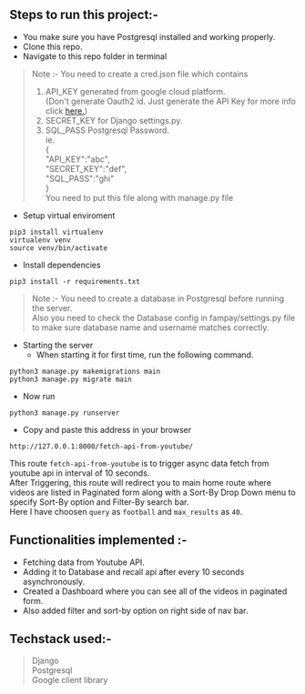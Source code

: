 ## Steps to run this project:-
- You make sure you have Postgresql installed and working properly.
- Clone this repo.
- Navigate to this repo folder in terminal

> Note :- You need to create a cred.json file which contains </br>
> 1. API_KEY generated from google cloud platform.</br>
>    (Don't generate Oauth2 id. Just generate the API Key for more info click [here.](https://developers.google.com/youtube/v3/getting-started))</br>
> 2. SECRET_KEY for Django settings.py.</br>
> 3. SQL_PASS Postgresql Password.</br> ie.</br>
>{</br>
> "API_KEY":"abc",</br>
> "SECRET_KEY":"def",</br>
> "SQL_PASS":"ghi"</br>
>}</br>
> You need to put this file along with manage.py file

- Setup virtual enviroment
```
pip3 install virtualenv 
virtualenv venv
source venv/bin/activate
```
- Install dependencies
```
pip3 install -r requirements.txt
```

> Note :- You need to create a database in Postgresql before running the server.</br>
> Also you need to check the Database config in fampay/settings.py file to make sure database name and username matches correctly.

- Starting the server
    - When starting it for first time, run the following command.
```
python3 manage.py makemigrations main
python3 manage.py migrate main
```
- Now run
```
python3 manage.py runserver
```
- Copy and paste this address in your browser
```
http://127.0.0.1:8000/fetch-api-from-youtube/
``` 
This route `fetch-api-from-youtube` is to trigger async data fetch from youtube api in interval of 10 seconds.</br>
After Triggering, this route will redirect you to main home route where videos are listed in Paginated form along with a Sort-By Drop Down menu to specify Sort-By option and Filter-By search bar.</br>
Here I have choosen `query` as `football` and `max_results` as `40`.

## Functionalities implemented :-
- Fetching data from Youtube API.
- Adding it to Database and recall api after every 10 seconds asynchronously.
- Created a Dashboard where you can see all of the videos in paginated form.
- Also added filter and sort-by option on right side of nav bar.

## Techstack used:-
> Django </br>
> Postgresql </br>
> Google client library